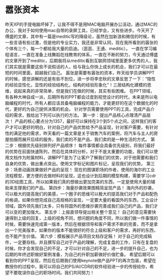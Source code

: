 # 嚣张资本

昨天XP的手提电脑坏掉了，让我不得不是用MAC电脑开展办公活动，通过MAC的办公，我对于如何使用mac自带的录屏工具，已经学会，又有些进步。今天开了傅盛的文章，其中有一篇是meditic写的降级论，虽然在加新浪和微信的时候，有一些言语有些过激，但是他的专业实力，我还是非常认同，现在我所看到的嚣张的个体有三个，每一个都给我大量的启迪。（逛逛、王通、meditic）。
一直在学习编程语言，一直在准备上线舞蹈在线教育的体系，一直在不断的努力，今天通过傅盛的文章开到了meditic，后期我将从meditic看到互联网领域里面更多优秀的人，我们其实就是需要这些不说假话的人，给与我么你快上成长的机会，我们才可以在最短的时间里面，超越我们自己。
嚣张是需要有嚣张的资本，昨天给学员讲解PPT的时候，感觉讲解的还是有些不到位，进一步将李忠秋的文章反思了一下：“隐性的经验显性化，显性的经验结构化，结构的经验形象化”！三居结构化建模的思维，说起来真的非常简单，但是我们在做的时候，其实有些困难。
在PPT领域，有各种大神自成一派，后期所有的PPT都会过度到视觉设计的时代，未来是所以电脑编程的时代，所有人都应该具备电脑编程的能力，才能更好的在这个数据化的时代，更好的为自己提供决策的机会。
针对学员需要使用PPT的工具，完成产品介绍的需求，我给出下列可以执行的方法。
第一步：提出产品核心点理清产品层次！
产品的核心要点分为1357，最好可以保持在3个到5个点之间，这样我们的客户才可以更好的明白，针对自己的产品优势给予产品呈现，针对客户需要，有针对性的满足他的需求，昨天看的一篇文章是关于销售汽车的案例，将汽车与主人的房屋拍摄而展开后续的服务，我们卖的不是产品，我们卖的是一种生活的方式。
第二步：根据优先级别排列好产品顺序！
每件事情都会具备优先级别，将我们最好的优势在前面快速陈列，然后在具体的分析，对于不是太重要的功能，我们可以使用文档作为附属材料，讲解PPT是为了让客户了解我们的优势，对于他需要和我们自身的优势，做出重点突出。使用文字标记和图片标记，呈现我们的优势。
第三步：场景动画效果做好产品的呈现！
现在的图谋职场的作者，使用的海尔的工业流程模型，更方便的去做材料的呈现，这也设计到后期的模型构建，需要学习cdr的3D绘图工具，所以如果我们真的想做出更加完美的东西，一定是使用大量的辅助来支撑我们的产品。
第四步：海量抄袭效果图精简呈现产品！
海内外的抄袭，可以极大的提高我们的美感，一个圈子的思维可以极大的提高我们对于产品和配色的格调，如果你想完成自己高规格的呈现，一定要大量的看国外的东西，工业设计领域，国外领先我们太多，只有将国外的思维抄袭完善成我们自己的产品，我们才可以变的更加强大。
第五步：上报直领导提出相关整个意见！
自己的意见需要快速得到上级的回复，上级的视角不同，想问题的角度不同，所以我们做一件事情的时候，需要快速完成第一版本，然后在根据领导和客户需求不断的完善，而不是拿出一个完美版本，如果你的版本不能很好的符合上级和客户的需求，再好的东西，也不能产生价值。
第六步：模板展示产品项目文档存定稿！
对于自己的完成稿件，一定要存档，并且撰写自己对于产品的理解，完成复盘的工作，只有在复盘的时候，你才会发现自己的不足，才可以针对自己的不足，进一步的提升自己，也为后期的年终述职做好案例准备，为自己的升职加薪做好价值贮备。
希望后期可以看到你的PPT呈现，然后在后期我们使用keynote做产品PPT的再次包装，希望在教授你的过程中，我可以将自己的PS/AI/CDR的软件经验进一步的传授给你，希望不要耽误你自己的职场时间。我们共同努力！
